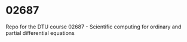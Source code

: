 # 02687
Repo for the DTU course 02687 - Scientific computing for ordinary and partial differential equations
